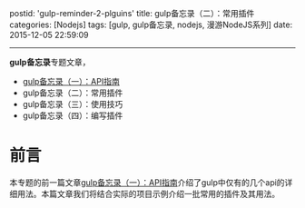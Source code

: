 postid: 'gulp-reminder-2-plguins'
title: gulp备忘录（二）：常用插件
categories: [Nodejs]
tags: [gulp, gulp备忘录, nodejs, 漫游NodeJS系列]
date: 2015-12-05 22:59:09

---

**gulp备忘录**专题文章，

- [gulp备忘录（一）：API指南](http://gejiawen.github.io/2015/12/05/gulp-reminder-1-api/)
- gulp备忘录（二）：常用插件
- gulp备忘录（三）：使用技巧
- gulp备忘录（四）：编写插件


# 前言

本专题的前一篇文章[gulp备忘录（一）：API指南](http://gejiawen.github.io/2015/12/05/gulp-reminder-1-api/)介绍了gulp中仅有的几个api的详细用法。本篇文章我们将结合实际的项目示例介绍一批常用的插件及其用法。



